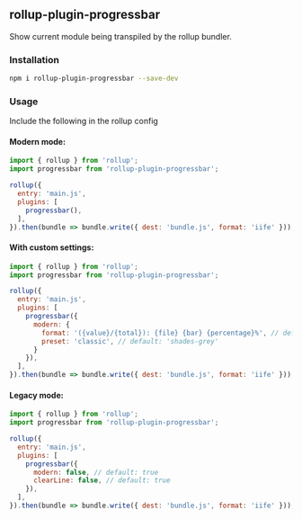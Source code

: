 ## rollup-plugin-progressbar

Show current module being transpiled by the rollup bundler.

### Installation

```sh
npm i rollup-plugin-progressbar --save-dev
```

### Usage

Include the following in the rollup config

#### Modern mode:

```js
import { rollup } from 'rollup';
import progressbar from 'rollup-plugin-progressbar';

rollup({
  entry: 'main.js',
  plugins: [
    progressbar(),
  ],
}).then(bundle => bundle.write({ dest: 'bundle.js', format: 'iife' }));
```

#### With custom settings:

```js
import { rollup } from 'rollup';
import progressbar from 'rollup-plugin-progressbar';

rollup({
  entry: 'main.js',
  plugins: [
    progressbar({
      modern: {
        format: '({value}/{total}): {file} {bar} {percentage}%', // default: 'Building... {bar} {percentage}% ({value}/{total}): {file}'
        preset: 'classic', // default: 'shades-grey'
      }
    }),
  ],
}).then(bundle => bundle.write({ dest: 'bundle.js', format: 'iife' }));
```

#### Legacy mode:

```js
import { rollup } from 'rollup';
import progressbar from 'rollup-plugin-progressbar';

rollup({
  entry: 'main.js',
  plugins: [
    progressbar({
      modern: false, // default: true
      clearLine: false, // default: true
    }),
  ],
}).then(bundle => bundle.write({ dest: 'bundle.js', format: 'iife' }));
```
